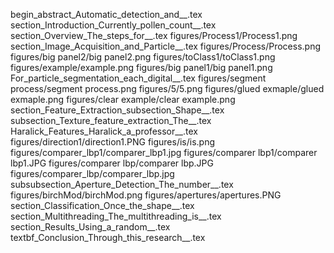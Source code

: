 begin_abstract_Automatic_detection_and__.tex
section_Introduction_Currently_pollen_count__.tex
section_Overview_The_steps_for__.tex
figures/Process1/Process1.png
section_Image_Acquisition_and_Particle__.tex
figures/Process/Process.png
figures/big panel2/big panel2.png
figures/toClass1/toClass1.png
figures/example/example.png
figures/big panel1/big panel1.png
For_particle_segmentation_each_digital__.tex
figures/segment process/segment process.png
figures/5/5.png
figures/glued exmaple/glued exmaple.png
figures/clear example/clear example.png
section_Feature_Extraction_subsection_Shape__.tex
subsection_Texture_feature_extraction_The__.tex
Haralick_Features_Haralick_a_professor__.tex
figures/direction1/direction1.PNG
figures/is/is.png
figures/comparer_lbp1/comparer_lbp1.jpg
figures/comparer lbp1/comparer lbp1.JPG
figures/comparer lbp/comparer lbp.JPG
figures/comparer_lbp/comparer_lbp.jpg
subsubsection_Aperture_Detection_The_number__.tex
figures/birchMod/birchMod.png
figures/apertures/apertures.PNG
section_Classification_Once_the_shape__.tex
section_Multithreading_The_multithreading_is__.tex
section_Results_Using_a_random__.tex
textbf_Conclusion_Through_this_research__.tex